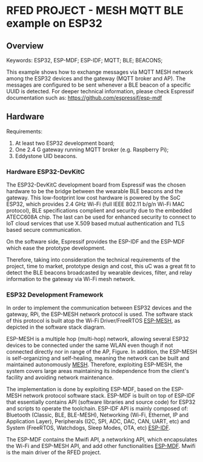 # RFED PROJECT - MESH MQTT BLE example on ESP32

## Overview
Keywords: ESP32, ESP-MDF; ESP-IDF; MQTT; BLE; BEACONS;

This example shows how to exchange messages via MQTT MESH network among the ESP32 devices and the gateway (MQTT broker and AP). 
The messages are configured to be sent whenever a BLE beacon of a specific UUID is detected.
For deeper technical information, please check Espressif documentation such as: https://github.com/espressif/esp-mdf

## Hardware
Requirements:
1. At least two ESP32 development board;
2. One 2.4 G gateway running MQTT broker (e.g. Raspberry Pi);
3. Eddystone UID beacons.


### Hardware ESP32-DevKitC
The ESP32-DevKitC development board from Espressif was the chosen hardware to be the bridge between the wearable BLE beacons and the gateway. This low-footprint low cost hardware is powered by the SoC ESP32, which provides 2.4 GHz Wi-Fi (full IEEE 802.11 b/g/n Wi-Fi MAC protocol), BLE specifications complient and security due to the embedded ATECC608A chip. 
The last can be used for enhanced security to connect to IoT cloud services that use X.509 based mutual authentication and TLS based secure communication.

On the software side, Espressif provides the ESP-IDF and the ESP-MDF which ease the prototype development.

Therefore, taking into consideration the technical requirements of the project, time to market, prototype design and cost, this uC was a great fit to detect the BLE beacons broadcasted by wearable devices, filter, and relay information to the gateway via Wi-Fi mesh network. 

### ESP32 Development Framework

In order to implement the communication between ESP32 devices and the gateway, RPi, the ESP-MESH network protocol is used. The software stack of this protocol is built atop the Wi-Fi Driver/FreeRTOS [ESP-MESH](https://docs.espressif.com/projects/esp-idf/en/stable/api-reference/network/esp_mesh.html), as depicted in the software stack diagram.

ESP-MESH is a multiple hop (multi-hop) network, allowing several ESP32 devices to be connected under the same WLAN even though if not connected directly nor in range of the AP, Figure. In addition, the ESP-MESH is self-organizing and self-healing, meaning the network can be built and maintained autonomously [MESH](https://docs.espressif.com/projects/esp-idf/en/stable/api-guides/mesh.html). Therefore, exploiting ESP-MESH, the system covers large areas maintaining its independence from the client's facility and avoiding network maintenance.

The implementation is done by exploiting ESP-MDF, based on the ESP-MESH network protocol software stack. ESP-MDF is built on top of ESP-IDF that essentially contains API (software libraries and source code) for ESP32 and scripts to operate the toolchain. ESP-IDF API is mainly composed of: Bluetooth (Classic, BLE, BLE-MESH), Networking (Wi-Fi, Ethernet, IP and Application Layer), Peripherals (I2C, SPI, ADC, DAC, CAN, UART, etc) and System (FreeRTOS, Watchdogs, Sleep Modes, OTA, etc) [ESP-IDF](https://docs.espressif.com/projects/esp-idf/en/latest/esp32/api-reference/index.html). 

The ESP-MDF contains the Mwifi API, a networking API, which encapsulates the Wi-Fi and ESP-MESH API, and add other functionalities [ESP-MDF](https://docs.espressif.com/projects/esp-mdf/en/latest/api-reference/mwifi/index.html). Mwifi is the main driver of the RFED project.

